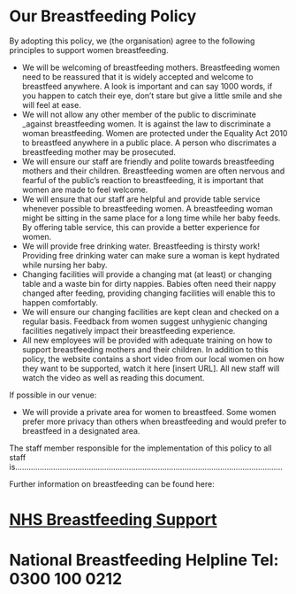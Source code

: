 
# Our Breastfeeding Policy

By adopting this policy, we (the organisation) agree to the following principles to support women breastfeeding.

- We will be welcoming of breastfeeding mothers.
    Breastfeeding women need to be reassured that it is widely accepted and
    welcome to breastfeed anywhere. A look is important and can say 1000 words, if
    you happen to catch their eye, don’t stare but give a little smile and she will feel
    at ease.
- We will not allow any other member of the public to discriminate
    _against breastfeeding women.
    It is against the law to discriminate a woman breastfeeding. Women are protected
    under the Equality Act 2010 to breastfeed anywhere in a public place. A person
    who discrimates a breastfeeding mother may be prosecuted.
- We will ensure our staff are friendly and polite towards breastfeeding
   mothers and their children.
    Breastfeeding women are often nervous and fearful of the public’s
    reaction to breastfeeding, it is important that women are made to feel
    welcome.
- We will ensure that our staff are helpful and provide table service whenever possible to breastfeeding women.
    A breastfeeding woman might be sitting in the same place for a long
    time while her baby feeds. By offering table service, this can provide a
    better experience for women.
- We will provide free drinking water.
    Breastfeeding is thirsty work! Providing free drinking water can make
    sure a woman is kept hydrated while nursing her baby.
- Changing facilities will provide a changing mat (at least) or changing table and a waste bin for dirty nappies.
    Babies often need their nappy changed after feeding, providing
    changing facilities will enable this to happen comfortably.
- We will ensure our changing facilities are kept clean and checked on a
    regular basis. Feedback from women suggest unhygienic changing facilities
    negatively impact their breastfeeding experience.
- All new employees will be provided with adequate training on how to support breastfeeding mothers and their children.
    In addition to this policy, the website contains a short video from our
    local women on how they want to be supported, watch it here [insert
    URL]. All new staff will watch the video as well as reading this
    document.

If possible in our venue:

- We will provide a private area for women to breastfeed.
    Some women prefer more privacy than others when breastfeeding
    and would prefer to breastfeed in a designated area.

The staff member responsible for the implementation of this policy to all staff is........................................................................................................................

Further information on breastfeeding can be found here:
# [NHS Breastfeeding Support](https://www.nhs.uk/conditions/pregnancy-and-baby/breastfeeding-help-support/)
# National Breastfeeding Helpline Tel: 0300 100 0212
